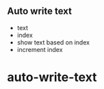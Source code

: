##  Auto write text


- text
- index
- show text based on index
- increment index
# auto-write-text
